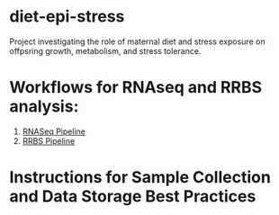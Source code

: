 # diet-epi-stress
Project investigating the role of maternal diet and stress exposure on offpsring growth, metabolism, and stress tolerance. 

# Workflows for RNAseq and RRBS analysis:
1. [RNASeq Pipeline](https://github.com/peggybiga/diet-epi-stress/blob/5c7b5913cb4c9f9e6289caaa87778fe1f28ff582/RNAseq_pipeline)
2. [RRBS Pipeline](https://github.com/peggybiga/diet-epi-stress/blob/main/RRBS_Pipeline.md)


# Instructions for Sample Collection and Data Storage Best Practices

